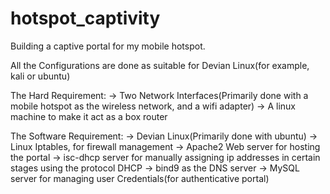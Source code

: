# hotspot_captivity

Building a captive portal for my mobile hotspot.

All the Configurations are done as suitable for Devian Linux(for example, kali or ubuntu)

The Hard Requirement:
-> Two Network Interfaces(Primarily done with a mobile hotspot as the wireless network, and a wifi adapter)
-> A linux machine to make it act as a box router

The Software Requirement:
-> Devian Linux(Primarily done with ubuntu)
-> Linux Iptables, for firewall management 
-> Apache2 Web server for hosting the portal
-> isc-dhcp server for manually assigning ip addresses in certain stages using the protocol DHCP
-> bind9 as the DNS server 
-> MySQL server for managing user Credentials(for authenticative portal)


